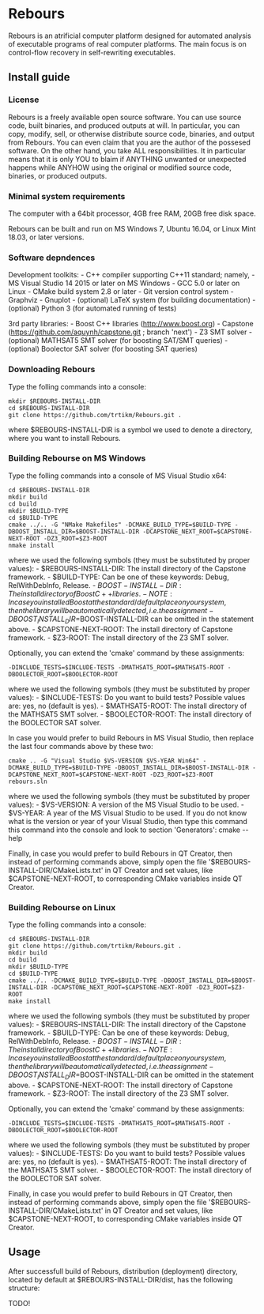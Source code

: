 # Rebours

Rebours is an atrificial computer platform designed for automated analysis
of executable programs of real computer platforms. The main focus is on
control-flow recovery in self-rewriting executables.

## Install guide

### License

Rebours is a freely available open source software. You can use source code,
built binaries, and produced outputs at will. In particular, you can copy,
modify, sell, or otherwise distribute source code, binaries, and output from
Rebours. You can even claim that you are the author of the possesed software.
On the other hand, you take ALL responsibilities. It in particular means that
it is only YOU to blaim if ANYTHING unwanted or unexpected happens while ANYHOW
using the original or modified source code, binaries, or produced outputs.

### Minimal system requirements 

The computer with a 64bit processor, 4GB free RAM, 20GB free disk space. 

Rebours can be built and run on MS Windows 7, Ubuntu 16.04, or Linux Mint
18.03, or later versions.

### Software depndences

Development toolkits:
    - C++ compiler supporting C++11 standard; namely,
        - MS Visual Studio 14 2015 or later on MS Windows
        - GCC 5.0 or later on Linux
    - CMake build system 2.8 or later
    - Git version control system
    - Graphviz
    - Gnuplot
    - (optional) LaTeX system (for building documentation)
    - (optional) Python 3 (for automated running of tests)

3rd party libraries:
    - Boost C++ libraries (http://www.boost.org)
    - Capstone (https://github.com/aquynh/capstone.git ; branch 'next')
    - Z3 SMT solver
    - (optional) MATHSAT5 SMT solver (for boosting SAT/SMT queries)
    - (optional) Boolector SAT solver (for boosting SAT queries)

### Downloading Rebours

Type the folling commands into a console: 

    mkdir $REBOURS-INSTALL-DIR
    cd $REBOURS-INSTALL-DIR
    git clone https://github.com/trtikm/Rebours.git .

where $REBOURS-INSTALL-DIR is a symbol we used to denote a directory, where
you want to install Rebours.

### Building Rebourse on MS Windows

Type the folling commands into a console of MS Visual Studio x64: 

    cd $REBOURS-INSTALL-DIR
    mkdir build
    cd build
    mkdir $BUILD-TYPE
    cd $BUILD-TYPE
    cmake ../.. -G "NMake Makefiles" -DCMAKE_BUILD_TYPE=$BUILD-TYPE -DBOOST_INSTALL_DIR=$BOOST-INSTALL-DIR -DCAPSTONE_NEXT_ROOT=$CAPSTONE-NEXT-ROOT -DZ3_ROOT=$Z3-ROOT
    nmake install

where we used the following symbols (they must be  substituted by proper values):
    - $REBOURS-INSTALL-DIR: The install directory of the Capstone framework.
    - $BUILD-TYPE: Can be one of these keywords: Debug, RelWithDebInfo, Release.
    - $BOOST-INSTALL-DIR: The install directory of Boost C++ libraries.
        - NOTE: In case you installed Boost at the standard/default place on your
                system, then the library will be automatically detected, i.e. the
                assignment -DBOOST_INSTALL_DIR=$BOOST-INSTALL-DIR can be omitted
                in the statement above.
    - $CAPSTONE-NEXT-ROOT: The install directory of Capstone framework.
    - $Z3-ROOT: The install directory of the Z3 SMT solver.

Optionally, you can extend the 'cmake' command by these assignments:

    -DINCLUDE_TESTS=$INCLUDE-TESTS -DMATHSAT5_ROOT=$MATHSAT5-ROOT -DBOOLECTOR_ROOT=$BOOLECTOR-ROOT 
    
where we used the following symbols (they must be  substituted by proper values):
    - $INCLUDE-TESTS: Do you want to build tests? Possible values are: yes, no (default is yes).
    - $MATHSAT5-ROOT:  The install directory of the MATHSAT5 SMT solver.
    - $BOOLECTOR-ROOT: The install directory of the BOOLECTOR SAT solver.

In case you would prefer to build Rebours in MS Visual Studio, then replace
the last four commands above by these two:

    cmake .. -G "Visual Studio $VS-VERSION $VS-YEAR Win64" -DCMAKE_BUILD_TYPE=$BUILD-TYPE -DBOOST_INSTALL_DIR=$BOOST-INSTALL-DIR -DCAPSTONE_NEXT_ROOT=$CAPSTONE-NEXT-ROOT -DZ3_ROOT=$Z3-ROOT
    rebours.sln

where we used the following symbols (they must be  substituted by proper values):
    - $VS-VERSION: A version of the MS Visual Studio to be used.
    - $VS-YEAR: A year of the MS Visual Studio to be used.
If you do not know what is the version or year of your Visual Studio, then type
this command this command into the console and look to section 'Generators':
    cmake --help

Finally, in case you would prefer to build Rebours in QT Creator, then instead of performing
commands above, simply open the file '$REBOURS-INSTALL-DIR/CMakeLists.txt' in QT Creator and
set values, like $CAPSTONE-NEXT-ROOT, to corresponding CMake variables inside QT Creator.

### Building Rebourse on Linux

Type the folling commands into a console: 

    cd $REBOURS-INSTALL-DIR
    git clone https://github.com/trtikm/Rebours.git .
    mkdir build
    cd build
    mkdir $BUILD-TYPE
    cd $BUILD-TYPE
    cmake ../.. -DCMAKE_BUILD_TYPE=$BUILD-TYPE -DBOOST_INSTALL_DIR=$BOOST-INSTALL-DIR -DCAPSTONE_NEXT_ROOT=$CAPSTONE-NEXT-ROOT -DZ3_ROOT=$Z3-ROOT
    make install

where we used the following symbols (they must be  substituted by proper values):
    - $REBOURS-INSTALL-DIR: The install directory of the Capstone framework.
    - $BUILD-TYPE: Can be one of these keywords: Debug, RelWithDebInfo, Release.
    - $BOOST-INSTALL-DIR: The install directory of Boost C++ libraries.
        - NOTE: In case you installed Boost at the standard/default place on your
                system, then the library will be automatically detected, i.e. the
                assignment -DBOOST_INSTALL_DIR=$BOOST-INSTALL-DIR can be omitted
                in the statement above.
    - $CAPSTONE-NEXT-ROOT: The install directory of Capstone framework.
    - $Z3-ROOT: The install directory of the Z3 SMT solver.

Optionally, you can extend the 'cmake' command by these assignments:

    -DINCLUDE_TESTS=$INCLUDE-TESTS -DMATHSAT5_ROOT=$MATHSAT5-ROOT -DBOOLECTOR_ROOT=$BOOLECTOR-ROOT 
    
where we used the following symbols (they must be  substituted by proper values):
    - $INCLUDE-TESTS: Do you want to build tests? Possible values are: yes, no (default is yes).
    - $MATHSAT5-ROOT:  The install directory of the MATHSAT5 SMT solver.
    - $BOOLECTOR-ROOT: The install directory of the BOOLECTOR SAT solver.

Finally, in case you would prefer to build Rebours in QT Creator, then instead of performing
commands above, simply open the file '$REBOURS-INSTALL-DIR/CMakeLists.txt' in QT Creator and
set values, like $CAPSTONE-NEXT-ROOT, to corresponding CMake variables inside QT Creator.


## Usage

After successfull build of Rebours, distribution (deployment) directory, located by default at
$REBOURS-INSTALL-DIR/dist, has the following structure:

TODO!
